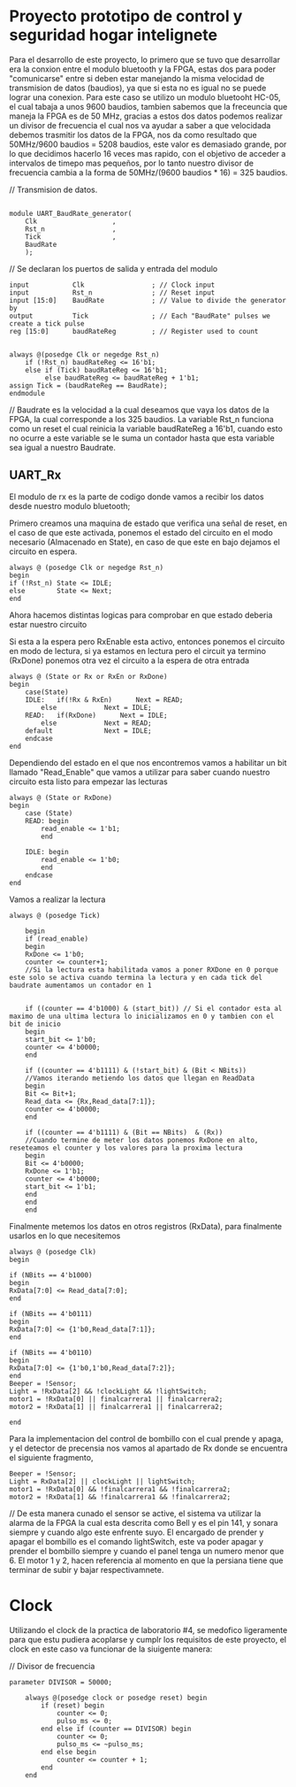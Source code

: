 # Proyecto prototipo de control y seguridad hogar intelignete

Para el desarrollo de este proyecto, lo primero que se tuvo que desarrollar era la conxion entre el modulo bluetooth y la FPGA, estas dos para poder "comunicarse" entre si deben estar manejando la misma velocidad de transmision de datos (baudios), ya que si esta no es igual no se puede lograr una conexion. Para este caso se utilizo un modulo bluetooht HC-05, el cual tabaja a unos 9600 baudios, tambien sabemos que la freceuncia que maneja la FPGA es de 50 MHz, gracias a estos dos datos podemos realizar un divisor de frecuencia el cual nos va ayudar a saber a que velocidada debemos trasmitir los datos de la FPGA, nos da como resultado que 50MHz/9600 baudios = 5208 baudios, este valor es demasiado grande, por lo que decidimos hacerlo 16 veces mas rapido, con el objetivo de acceder a intervalos de timepo mas pequeños, por lo tanto nuestro divisor de frecuencia cambia a la forma de 50MHz/(9600 baudios * 16) = 325 baudios. 

// Transmision de datos.
````

module UART_BaudRate_generator(
    Clk                   ,
    Rst_n                 ,
    Tick                  ,
    BaudRate
    );

````
// Se declaran los puertos de salida y entrada del modulo

````
input           Clk                 ; // Clock input
input           Rst_n               ; // Reset input
input [15:0]    BaudRate            ; // Value to divide the generator by
output          Tick                ; // Each "BaudRate" pulses we create a tick pulse
reg [15:0]      baudRateReg         ; // Register used to count


always @(posedge Clk or negedge Rst_n)
    if (!Rst_n) baudRateReg <= 16'b1;
    else if (Tick) baudRateReg <= 16'b1;
         else baudRateReg <= baudRateReg + 1'b1;
assign Tick = (baudRateReg == BaudRate);
endmodule
````
// Baudrate es la velocidad a la cual deseamos que vaya los datos de la FPGA, la cual corresponde a los 325 baudios. La variable Rst_n funciona como un reset el cual reinicia la variable baudRateReg a 16'b1, cuando esto no ocurre a este variable se le suma un contador hasta que esta variable sea igual a nuestro Baudrate. 

## UART_Rx

El modulo de rx es la parte de codigo donde vamos a recibir los datos desde nuestro modulo bluetooth;

Primero creamos una maquina de estado que verifica una señal de reset, en el caso de que este activada, ponemos el estado del circuito en el modo necesario (Almacenado en State), en caso de que este en bajo dejamos el circuito en espera.


    always @ (posedge Clk or negedge Rst_n)
    begin
    if (!Rst_n)	State <= IDLE;
    else 		State <= Next;
    end

Ahora hacemos distintas logicas para comprobar en que estado deberia estar nuestro circuito

Si esta a la espera pero RxEnable esta activo, entonces ponemos el circuito en modo de lectura, si ya estamos en lectura pero el circuit ya termino (RxDone) ponemos otra vez el circuito a la espera de otra entrada

    always @ (State or Rx or RxEn or RxDone)
    begin
        case(State)	
        IDLE:	if(!Rx & RxEn)		Next = READ;
            else			Next = IDLE;
        READ:	if(RxDone)		Next = IDLE;
            else			Next = READ;
        default 			Next = IDLE;
        endcase
    end

Dependiendo del estado en el que nos encontremos vamos a habilitar un bit llamado "Read_Enable" que vamos a utilizar para saber cuando nuestro circuito esta listo para empezar las lecturas

    always @ (State or RxDone)
    begin
        case (State)
        READ: begin
            read_enable <= 1'b1;
            end
        
        IDLE: begin
            read_enable <= 1'b0;
            end
        endcase
    end

Vamos a realizar la lectura

    always @ (posedge Tick)

        begin
        if (read_enable)
        begin
        RxDone <= 1'b0;							
        counter <= counter+1;						
        //Si la lectura esta habilitada vamos a poner RXDone en 0 porque este solo se activa cuando termina la lectura y en cada tick del baudrate aumentamos un contador en 1
        

        if ((counter == 4'b1000) & (start_bit)) // Si el contador esta al maximo de una ultima lectura lo inicializamos en 0 y tambien con el bit de inicio
        begin
        start_bit <= 1'b0;
        counter <= 4'b0000;
        end

        if ((counter == 4'b1111) & (!start_bit) & (Bit < NBits))	
        //Vamos iterando metiendo los datos que llegan en ReadData
        begin
        Bit <= Bit+1;
        Read_data <= {Rx,Read_data[7:1]};
        counter <= 4'b0000;
        end
        
        if ((counter == 4'b1111) & (Bit == NBits)  & (Rx))
        //Cuando termine de meter los datos ponemos RxDone en alto, reseteamos el counter y los valores para la proxima lectura
        begin
        Bit <= 4'b0000;
        RxDone <= 1'b1;
        counter <= 4'b0000;
        start_bit <= 1'b1;						
        end
        end
        end

Finalmente metemos los datos en otros registros (RxData), para finalmente usarlos en lo que necesitemos

    always @ (posedge Clk)
    begin

    if (NBits == 4'b1000)
    begin
    RxData[7:0] <= Read_data[7:0];	
    end

    if (NBits == 4'b0111)
    begin
    RxData[7:0] <= {1'b0,Read_data[7:1]};	
    end

    if (NBits == 4'b0110)
    begin
    RxData[7:0] <= {1'b0,1'b0,Read_data[7:2]};	
    end
    Beeper = !Sensor;
    Light = !RxData[2] && !clockLight && !lightSwitch;
    motor1 = !RxData[0] || finalcarrera1 || finalcarrera2;
    motor2 = !RxData[1] || finalcarrera1 || finalcarrera2;

    end

            

    


Para la implementacion del control de bombillo con el cual prende y apaga, y el detector de precensia nos vamos al apartado de Rx  donde se encuentra el siguiente fragmento,

````
Beeper = !Sensor;
Light = RxData[2] || clockLight || lightSwitch;
motor1 = !RxData[0] && !finalcarrera1 && !finalcarrera2;
motor2 = !RxData[1] && !finalcarrera1 && !finalcarrera2;
````
// De esta manera cunado el sensor se active, el sistema va utilizar la alarma de la FPGA la cual esta descrita como Bell y es el pin 141, y sonara siempre y cuando algo este enfrente suyo. El encargado de prender y apagar el bombillo es el comando lightSwitch, este va poder apagar y prender el bombillo siempre y cuando el panel tenga un numero menor que 6. El motor 1 y 2, hacen referencia al momento en que la persiana tiene que terminar de subir y bajar respectivamnete.

# Clock

Utilizando el clock de la practica de laboratorio #4, se medofico ligeramente para que estu pudiera acoplarse y cumplr los requisitos de este proyecto, el clock en este caso va funcionar de la siuigente manera:

// Divisor de frecuencia

````
parameter DIVISOR = 50000; 

	always @(posedge clock or posedge reset) begin
        if (reset) begin
            counter <= 0;
            pulso_ms <= 0;
        end else if (counter == DIVISOR) begin
            counter <= 0;
            pulso_ms <= ~pulso_ms;
        end else begin
            counter <= counter + 1;
        end
	end
````


